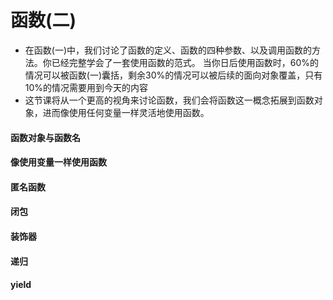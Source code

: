 # 函数(二)

* 在函数(一)中，我们讨论了函数的定义、函数的四种参数、以及调用函数的方法。你已经完整学会了一套使用函数的范式。
  当你日后使用函数时，60%的情况可以被函数(一)囊括，剩余30%的情况可以被后续的面向对象覆盖，只有10%的情况需要用到今天的内容
* 这节课将从一个更高的视角来讨论函数，我们会将函数这一概念拓展到函数对象，进而像使用任何变量一样灵活地使用函数。
  
#### 函数对象与函数名

#### 像使用变量一样使用函数

#### 匿名函数


#### 闭包

#### 装饰器


#### 递归

#### yield

